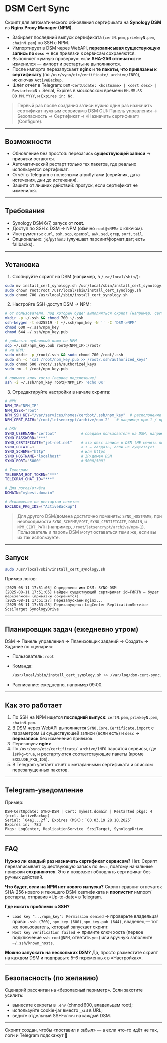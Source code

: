 # DSM Cert Sync

Скрипт для автоматического обновления сертификата на **Synology DSM** из **Nginx Proxy Manager (NPM)**.

* Забирает последний выпуск сертификата (`certN.pem`, `privkeyN.pem`, `chainN.pem`) по SSH с NPM.
* Импортирует в DSM через WebAPI, **перезаписывая существующую запись по `desc`** → все привязки к сервисам сохраняются.
* Выполняет «умную проверку»: если **SHA-256 отпечаток** не изменился — импорт и рестарты не выполняются.
* После импорта перезапускает **nginx** и **те пакеты, что привязаны к сертификату** (по `/usr/syno/etc/certificate/_archive/INFO`), исключая `ActiveBackup`.
* Шлёт отчёт в Telegram: `DSM-CertUpdate: <hostname> | <cert desc> | Restarted=N` + Serial, Expires в московском времени `HH.MM.SS DD.MM.YYYY`, и `Expires in: Nd`.

> Первый раз после создания записи нужно один раз назначить сертификат нужным сервисам в DSM GUI:
> Панель управления → Безопасность → Сертификат → «Назначить сертификат» (Configure).

---

## Возможности

* Обновление без простоя: перезапись **существующей записи** → привязки остаются.
* Автоматический рестарт только тех пакетов, где реально используется сертификат.
* Отчёт в Telegram с полезными атрибутами (серийник, дата истечения, дни до истечения).
* Защита от лишних действий: пропуск, если сертификат не изменился.

---

## Требования

* Synology DSM 6/7, запуск от **root**.
* Доступ по SSH с DSM → NPM (обычно `root@<NPM>` с ключом).
* Инструменты: `curl`, `ssh`, `scp`, `openssl`, `awk`, `sed`, `grep`, `sort`, `tail`.
* Опционально: `jq`/`python3` (улучшает парсинг/формат дат; есть fallbacks).

---

## Установка

1. Скопируйте скрипт на DSM (например, в `/usr/local/sbin/`):

```bash
sudo mv install_cert_synology.sh /usr/local/sbin/install_cert_synology.sh
sudo chown root:root /usr/local/sbin/install_cert_synology.sh
sudo chmod 700 /usr/local/sbin/install_cert_synology.sh
```

2. Настройте SSH-доступ DSM → NPM:

```bash
# от пользователя, под которым будет выполняться скрипт (например, certbot)
mkdir -p ~/.ssh && chmod 700 ~/.ssh
ssh-keygen -t ed25519 -f ~/.ssh/npm_key -N '' -C 'DSM->NPM'
chmod 600 ~/.ssh/npm_key
chmod 644 ~/.ssh/npm_key.pub

# добавьте публичный ключ на NPM
scp ~/.ssh/npm_key.pub root@<NPM_IP>:/root/
# на NPM:
sudo mkdir -p /root/.ssh && sudo chmod 700 /root/.ssh
sudo sh -c 'cat /root/npm_key.pub >> /root/.ssh/authorized_keys'
sudo chmod 600 /root/.ssh/authorized_keys
sudo rm -f /root/npm_key.pub

# примите ключ хоста (первое подключение)
ssh -i ~/.ssh/npm_key root@<NPM_IP> 'echo OK'
```

3. Отредактируйте настройки в начале скрипта:

```bash
# NPM
NPM_IP="NPM_IP"
NPM_USER="root"
NPM_SSH_KEY="/var/services/homes/certbot/.ssh/npm_key"  # расположение ssh ключа
NPM_CERT_PATH="/root/letsencrypt/archive/npm-2"   # например npm-1 / npm-2

# DSM
SYNO_USERNAME="certbot"           # создаем пользователя на DSM, например certbot c правами администратора и запретом ко-всем сервисам
SYNO_PASSWORD="***"
SYNO_CERTIFICATE="jet-net.net"    # это desc записи в DSM (НЕ менять потом)
SYNO_CREATE=1                     # 1 = создать, если не существует
SYNO_SCHEME="http"                # или https
SYNO_HOSTNAME="localhost"         # IP/домен DSM
SYNO_PORT="5000"                  # 5000/5001

# Телеграм
TELEGRAM_BOT_TOKEN="***"
TELEGRAM_CHAT_ID="***"

# Для логов/отчёта
DOMAIN="mybest.domain"

# Исключения по рестартам пакетов
EXCLUDE_PKG_IDS=("ActiveBackup")
```

> Для другого DSM/домена достаточно поменять:
> `SYNO_HOSTNAME`, при необходимости `SYNO_SCHEME/PORT`, `SYNO_CERTIFICATE`, `DOMAIN`, и `NPM_CERT_PATH` (например, `/root/letsencrypt/archive/npm-1`).
> Пользователь и пароль DSM могут оставаться теми же, если вы их так используете.

---

## Запуск

```bash
sudo /usr/local/sbin/install_cert_synology.sh
```

Пример логов:

```
[2025-08-11 17:51:05] Определено имя DSM: SYNO-DSM
[2025-08-11 17:51:05] Найден существующий сертификат id=FdRTh — будет перезаписан (привязки сохранятся).
[2025-08-11 17:51:27] Перезапускаем nginx...
[2025-08-11 17:53:28] Перезапущены: LogCenter ReplicationService ScsiTarget SynologyDrive
```

---

## Планировщик задач (ежедневно утром)

DSM → Панель управления → Планировщик заданий → Создать → Задание по сценарию:

* Пользователь: `root`
* Команда:

  ```bash
  /usr/local/sbin/install_cert_synology.sh >> /var/log/dsm-cert-sync.log 2>&1
  ```
* Расписание: ежедневно, например 09:00.

---

## Как это работает

1. По SSH на NPM ищется **последний выпуск**: `certN.pem`, `privkeyN.pem`, `chainN.pem`.
2. В DSM через WebAPI выполняется `SYNO.Core.Certificate.import` с параметром `id` существующей записи (если есть) и `desc` → **перезапись** без изменения привязок.
3. Перезапуск **nginx**.
4. По `/usr/syno/etc/certificate/_archive/INFO` парсятся сервисы, где `isPkg=true`, и рестартуются соответствующие пакеты (кроме `EXCLUDE_PKG_IDS`).
5. В Telegram улетает отчёт с метаданными сертификата и списком перезапущенных пакетов.

---

## Telegram-уведомление

Пример:

```
DSM-CertUpdate: SYNO-DSM | Cert: mybest.domain | Restarted pkgs: 4 (excl. ActiveBackup)
Serial: `04a1...2f`, Expires (MSK): `00.03.19 28.10.2025`
Expires in: `78d`
Pkgs: LogCenter, ReplicationService, ScsiTarget, SynologyDrive
```

---

## FAQ

**Нужно ли каждый раз назначать сертификат сервисам?**
Нет. Скрипт перезаписывает существующую запись по `desc`, поэтому начальные привязки **сохраняются**. Это и позволяет обновлять сертификат без ручных действий.

**Что будет, если на NPM нет нового выпуска?**
Скрипт сравнит отпечаток SHA-256 нового и текущего DSM-сертификата и **пропустит** импорт/рестарты, отправив «Up-to-date» в Telegram.

**Где искать проблемы с SSH?**

* `Load key ".../npm_key": Permission denied` → проверьте владельца/права:
  `.ssh (700)`, `npm_key (600)`, `npm_key.pub (644)`, владелец — тот же пользователь, который запускает скрипт.
* `Host key verification failed` → примите ключ хоста (первое подключение `ssh root@NPM`, ответить `yes`) или вручную заполните `~/.ssh/known_hosts`.

**Можно запускать на нескольких DSM?**
Да, просто разместите скрипт на каждом DSM и подправьте 5–6 переменных в «Настройках».

---

## Безопасность (по желанию)

Сценарий рассчитан на «безопасный периметр». Если захотите усилить:

* вынесите секреты в `.env` (chmod 600, владельцем root);
* используйте cookie-jar вместо `_sid` в URL;
* ведите отдельный SSH-ключ на каждый DSM.

---


Скрипт создан, чтобы «поставил и забыл» — а если что-то идёт не так, логи и Telegram подскажут 🙂
